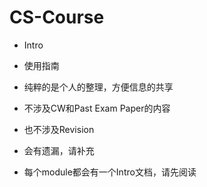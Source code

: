 # CS-Course

-   Intro
-   使用指南



-   纯粹的是个人的整理，方便信息的共享
-   不涉及CW和Past Exam Paper的内容
-   也不涉及Revision
-   会有遗漏，请补充
-   每个module都会有一个Intro文档，请先阅读